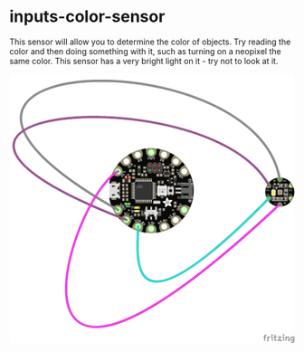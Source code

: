 # inputs-color-sensor

This sensor will allow you to determine the color of objects. Try reading the color and then doing something with it, such as turning on a neopixel the same color. This sensor has a very bright light on it - try not to look at it.

<img src="https://github.com/eaziware/wear-me/blob/master/inputs-color-sensor/inputs-color-sensor.png" width="800px"/>
